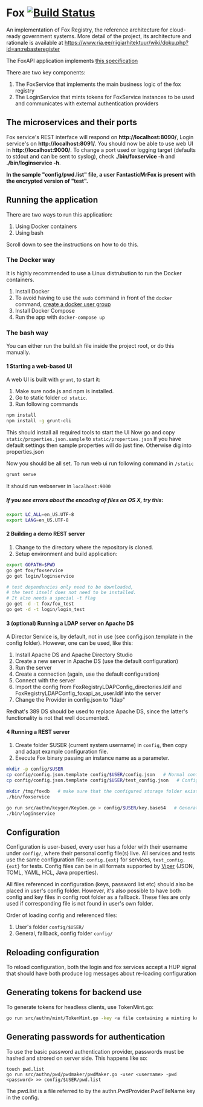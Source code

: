 # Fox [![Build Status](https://travis-ci.org/e-gov/fox.svg?branch=master)](https://travis-ci.org/e-gov/fox)
An implementation of Fox Registry, the reference architecture for cloud-ready government systems. More detail of the project, its architecture and rationale is available at https://www.ria.ee/riigiarhitektuur/wiki/doku.php?id=an:rebasteregister

The FoxAPI application implements [this specification](http://editor.swagger.io/#/?import=https:%2F%2Fraw.githubusercontent.com%2Fe-gov%2Ffox%2Fmaster%2Ftatic%2F_data%2FFoxAPI.yaml)

There are two key components:
 1. The FoxService that implements the main business logic of the fox registry
 2. The LoginService that mints tokens for FoxService instances to be used and communicates with external authentication providers

## The microservices and their ports

Fox service's REST interface will respond on **http://localhost:8090/**, Login service's on **http://localhost:8091/**. You should now be able to use web UI in **http://localhost:9000/**. To change a port used or logging target (defaults to stdout and can be sent to syslog), check **./bin/foxservice -h** and **./bin/loginservice -h**.

**In the sample "config/pwd.list" file, a user FantasticMrFox is present with the encrypted version of "test".**

## Running the application

There are two ways to run this application:
1) Using Docker containers
2) Using bash

Scroll down to see the instructions on how to do this.

### The Docker way

It is highly recommended to use a Linux distrubution to run the Docker containers.

1) Install Docker
2) To avoid having to use the `sudo` command in front of the `docker` command, [create a docker user group](https://docs.docker.com/engine/installation/linux/ubuntulinux/#/create-a-docker-group)
3) Install Docker Compose
4) Run the app with `docker-compose up`

### The bash way
You can either run the build.sh file inside the project root, or do this manually.

#### 1 Starting a web-based UI

A web UI is built with `grunt`, to start it:

1. Make sure node.js and npm is installed.
2. Go to static folder `cd static`.
3. Run following commands

```bash
npm install
npm install -g grunt-cli
```
This should install all required tools to start the UI
Now go and copy `static/properties.json.sample` to `static/properties.json`
If you have default settings then sample properties will do just fine. Otherwise dig into properties.json

Now you should be all set. 
To run web ui run following command in `/static`
```bash
grunt serve
```
It should run webserver in `localhost:9000`

##### If you see errors about the encoding of files on OS X, try this:

```bash
export LC_ALL=en_US.UTF-8
export LANG=en_US.UTF-8
```

#### 2 Building a demo REST server

1. Change to the directory where the repository is cloned.
2. Setup environment and build application:

```bash
export GOPATH=$PWD
go get fox/foxservice
go get login/loginservice

# test dependencies only need to be downloaded,
# the test itself does not need to be installed.
# It also needs a special -t flag
go get -d -t fox/fox_test
go get -d -t login/login_test
```

#### 3 (optional) Running a LDAP server on Apache DS

A Director Service is, by default, not in use (see config.json.template in the config folder). However, one can be used, like this:
1. Install Apache DS and Apache Directory Studio
2. Create a new server in Apache DS (use the default configuration)
3. Run the server
4. Create a connection (again, use the default configuration)
5. Connect with the server
6. Import the config from FoxRegistryLDAPConfig_directories.ldif and FoxRegistryLDAPConfig_foxapi_as_user.ldif into the server
7. Change the Provider in config.json to "ldap"

Redhat's 389 DS should be used to replace Apache DS, since the latter's functionality is not that well documented.

#### 4 Running a REST server

1. Create folder $USER (current system username) in `config`, then copy and adapt example configuration file. 
2. Execute Fox binary passing an instance name as a parameter.

```bash
mkdir -p config/$USER
cp config/config.json.template config/$USER/config.json   # Normal config file
cp config/config.json.template config/$USER/test_config.json   # Config file for tests

mkdir /tmp/foxdb   # make sure that the configured storage folder exists.
./bin/foxservice

go run src/authn/keygen/KeyGen.go > config/$USER/key.base64   # Generate the keyfile for authentication tokens
./bin/loginservice
```

## Configuration
Configuration is user-based, every user has a folder with their username under `config/`, where their personal config file(s) live.
All services and tests use the same configuration file: `config.{ext}` for services, `test_config.{ext}` for tests. Config files can be in all formats supported by [Viper](http://github.com/spf13/viper) (JSON, TOML, YAML, HCL, Java properties).

All files referenced in configuration (keys, password list etc) should also be placed in user's config folder.
However, it's also possible to have both config and key files in config root folder as a fallback. These files are only used if corresponding file is not found in user's own folder. 

Order of loading config and referenced files:

1. User's folder `config/$USER/`
2. General, fallback, config folder `config/` 

## Reloading configuration
To reload configuration, both the login and fox services accept a HUP signal that should have both produce log messages about re-loading configuration

## Generating tokens for backend use
To generate tokens for headless clients, use  TokenMint.go:

```bash
go run src/authn/mint/TokenMint.go -key <a file containing a minting key> -user <a username the token should be assigned to>
```

## Generating passwords for authentication
To use the basic password authentication provider, passwords must be hashed and strored on server side. This happens like so:

```
touch pwd.list
go run src/authn/pwd/pwdmaker/pwdMaker.go -user <username> -pwd <password> >> config/$USER/pwd.list
```

The pwd.list is a file referred to by the authn.PwdProvider.PwdFileName key in the config.
